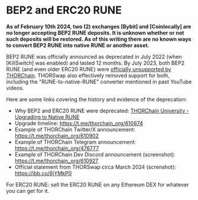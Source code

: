 # BEP2 and ERC20 RUNE

**As of February 10th 2024, two (2) exchanges [Bybit] and [Coinlocally] are no longer accepting BEP2 RUNE deposits.  It is unknown whether or not such deposits will be restored.  As of this writing there are no known ways to convert BEP2 RUNE into native RUNE or another asset.**

BEP2 RUNE was officially announced as deprecated in July 2022 (when [KillSwitch] was enabled) and lasted 12 months.  By July 2023, both BEP2 RUNE (and even older ERC20 RUNE) were [officially unsupported by THORChain][1].  THORSwap also effectively removed support for both, including the "RUNE-to-native-RUNE" converter mentioned in past YouTube videos.

Here are some links covering the history and evidence of the deprecation:

* Why BEP2 and ERC20 RUNE were deprecated: [THORChain University - Upgrading to Native RUNE][upgrading to native rune]
* Upgrade timeline: https://t.me/thorchain_org/610874
* Example of THORChain Twitter/X announcement: https://t.me/thorchain_org/610902
* Example of THORChain Telegram announcement: https://t.me/thorchain_org/476777
* Example of THORChain Dev Discord announcement (screenshot): https://t.me/thorchain_org/610927
* Official statement from THORSwap circa March 2024 (screnshot): https://ibb.co/8jYMkP0

For ERC20 RUNE: sell the ERC20 RUNE on any Ethereum DEX for whatever you can get for it.

[upgrading to native rune]: https://medium.com/thorchain/upgrading-to-native-rune-a9d48e0bf40f
[1]: https://medium.com/thorchain/thorchain-q2-23-ecosystem-report-c1f4d6a4c3fb
